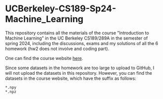 # UCBerkeley-CS189-Sp24-Machine_Learning

This repository contains all the materials of the course "Introduction to Machine Learning" in the UC Berkeley CS189/289A in the semester of spring 2024, including the discussions, exams and my solutions of all the 6 homework (hw2 does not involve and coding part).

One can find the course website [here](https://people.eecs.berkeley.edu/~jrs/189s24/).

Since some datasets in the homework are too large to upload to GitHub, I will not upload the datasets in this repository. However, you can find the datasets in the course website, which have the suffix as follows:
```
*.npy
*.npz
```